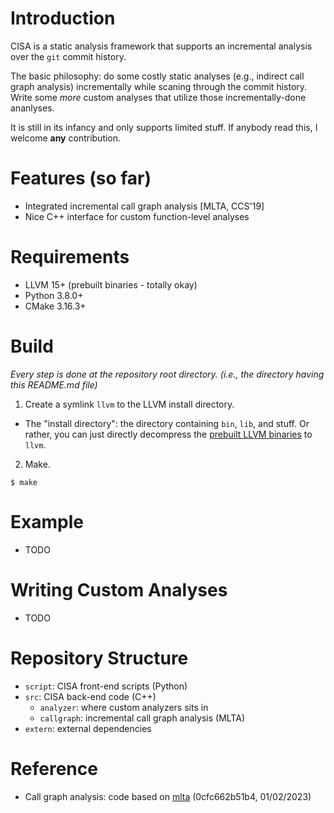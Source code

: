 # Introduction

CISA is a static analysis framework that supports an incremental analysis over
the `git` commit history.

The basic philosophy: do some costly static analyses (e.g., indirect call graph
analysis) incrementally while scaning through the commit history. Write some
_more_ custom analyses that utilize those incrementally-done ananlyses.

It is still in its infancy and only supports limited stuff. If anybody read
this, I welcome **any** contribution.

# Features (so far)

 * Integrated incremental call graph analysis [MLTA, CCS'19]
 * Nice C++ interface for custom function-level analyses

# Requirements

 * LLVM 15+ (prebuilt binaries - totally okay)
 * Python 3.8.0+
 * CMake 3.16.3+

# Build

_Every step is done at the repository root directory. (i.e., the directory
having this README.md file)_

 1. Create a symlink `llvm` to the LLVM install directory.
   - The "install directory": the directory containing `bin`, `lib`, and
     stuff. Or rather, you can just directly decompress the [prebuilt LLVM
     binaries](https://releases.llvm.org/download.html) to `llvm`.

 2. Make.

```
$ make
```

# Example 

 * TODO

# Writing Custom Analyses

 * TODO

# Repository Structure

 * `script`: CISA front-end scripts (Python)
 * `src`: CISA back-end code (C++)
   - `analyzer`: where custom analyzers sits in
   - `callgraph`: incremental call graph analysis (MLTA)
 * `extern`: external dependencies

# Reference

 * Call graph analysis: code based on [mlta](https://github.com/umnsec/mlta)
   (0cfc662b51b4, 01/02/2023)
